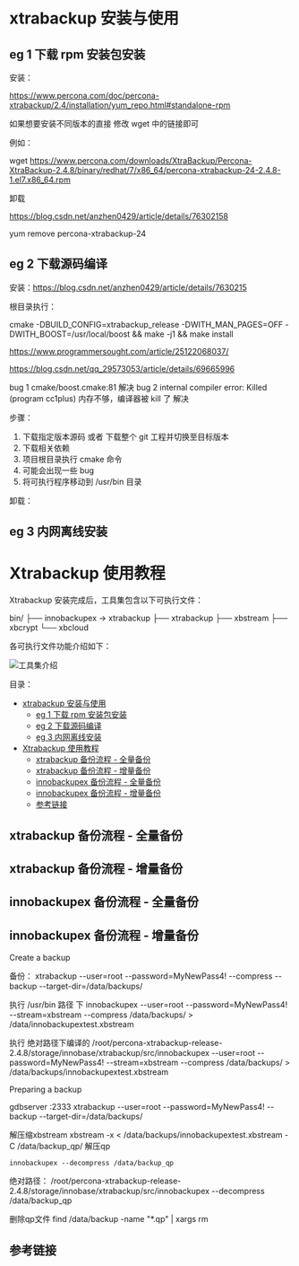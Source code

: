 # xtrabackup 安装与使用



## eg 1 下载 rpm 安装包安装

安装：

https://www.percona.com/doc/percona-xtrabackup/2.4/installation/yum_repo.html#standalone-rpm

如果想要安装不同版本的直接 修改 wget 中的链接即可

例如：

wget https://www.percona.com/downloads/XtraBackup/Percona-XtraBackup-2.4.8/binary/redhat/7/x86_64/percona-xtrabackup-24-2.4.8-1.el7.x86_64.rpm

卸载

https://blog.csdn.net/anzhen0429/article/details/76302158

yum remove percona-xtrabackup-24

## eg 2 下载源码编译

安装：https://blog.csdn.net/anzhen0429/article/details/7630215

根目录执行：

cmake -DBUILD_CONFIG=xtrabackup_release -DWITH_MAN_PAGES=OFF -DWITH_BOOST=/usr/local/boost && make -j1 && make install


https://www.programmersought.com/article/25122068037/

https://blog.csdn.net/qq_29573053/article/details/69665996

bug 1 cmake/boost.cmake:81 解决
bug 2 internal compiler error: Killed (program cc1plus) 内存不够，编译器被 kill 了 解决

步骤：

1. 下载指定版本源码 或者 下载整个 git 工程并切换至目标版本
2. 下载相关依赖
3. 项目根目录执行 cmake 命令
4. 可能会出现一些 bug 
5. 将可执行程序移动到 /usr/bin 目录




卸载：


## eg 3 内网离线安装






# Xtrabackup 使用教程

Xtrabackup 安装完成后，工具集包含以下可执行文件：

bin/
├── innobackupex -> xtrabackup
├── xtrabackup
├── xbstream
├── xbcrypt
└── xbcloud

各可执行文件功能介绍如下：

![工具集介绍](https://i.loli.net/2021/04/05/5KbLOAuz2Z9npT6.png)

目录：

- [xtrabackup 安装与使用](#xtrabackup-安装与使用)
  - [eg 1 下载 rpm 安装包安装](#eg-1-下载-rpm-安装包安装)
  - [eg 2 下载源码编译](#eg-2-下载源码编译)
  - [eg 3 内网离线安装](#eg-3-内网离线安装)
- [Xtrabackup 使用教程](#xtrabackup-使用教程)
  - [xtrabackup 备份流程 - 全量备份](#xtrabackup-备份流程---全量备份)
  - [xtrabackup 备份流程 - 增量备份](#xtrabackup-备份流程---增量备份)
  - [innobackupex 备份流程 - 全量备份](#innobackupex-备份流程---全量备份)
  - [innobackupex 备份流程 - 增量备份](#innobackupex-备份流程---增量备份)
  - [参考链接](#参考链接)

## xtrabackup 备份流程 - 全量备份



## xtrabackup 备份流程 - 增量备份

## innobackupex 备份流程 - 全量备份

## innobackupex 备份流程 - 增量备份


Create a backup

备份：
xtrabackup --user=root --password=MyNewPass4! --compress --backup --target-dir=/data/backups/

执行 /usr/bin 路径 下
innobackupex --user=root --password=MyNewPass4! --stream=xbstream --compress /data/backups/ > /data/innobackupextest.xbstream

执行 绝对路径下编译的
/root/percona-xtrabackup-release-2.4.8/storage/innobase/xtrabackup/src/innobackupex --user=root --password=MyNewPass4! --stream=xbstream --compress /data/backups/ > /data/backups/innobackupextest.xbstream

Preparing a backup

gdbserver :2333 xtrabackup --user=root --password=MyNewPass4! --backup --target-dir=/data/backups/


解压缩xbstream
xbstream -x < /data/backups/innobackupextest.xbstream -C /data/backup_qp/
解压qp

```
innobackupex --decompress /data/backup_qp

```
绝对路径：
/root/percona-xtrabackup-release-2.4.8/storage/innobase/xtrabackup/src/innobackupex --decompress /data/backup_qp

删除qp文件
find /data/backup -name "*.qp" | xargs rm

## 参考链接
